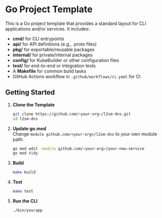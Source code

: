 # Go Project Template

This is a Go project template that provides a standard layout for CLI applications and/or services. It includes:

- **cmd/** for CLI entrypoints
- **api/** for API definitions (e.g., .proto files)
- **pkg/** for exportable/reusable packages
- **internal/** for private/internal packages
- **config/** for KubeBuilder or other configuration files
- **test/** for end-to-end or integration tests
- A **Makefile** for common build tasks
- GitHub Actions workflow in `.github/workflows/ci.yaml` for CI

## Getting Started

1. **Clone the Template**  
   ```bash
   git clone https://github.com/<your-org>/l2sm-dns.git
   cd l2sm-dns
   ```

2. **Update go.mod**  
   Change `module github.com/<your-org>/l2sm-dns` to your own module path:
   ```bash
   go mod edit -module github.com/<your-org>/your-new-service
   go mod tidy
   ```

3. **Build**  
   ```bash
   make build
   ```

4. **Test**  
   ```bash
   make test
   ```

5. **Run the CLI**  
   ```bash
   ./bin/yourapp
   ```

